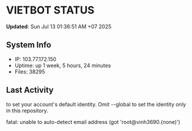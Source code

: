 # VIETBOT STATUS
**Updated**: Sun Jul 13 01:36:51 AM +07 2025

## System Info
- IP: 103.77.172.150
- Uptime: up 1 week, 5 hours, 24 minutes
- Files: 38295

## Last Activity

to set your account's default identity.
Omit --global to set the identity only in this repository.

fatal: unable to auto-detect email address (got 'root@vinh3690.(none)')
